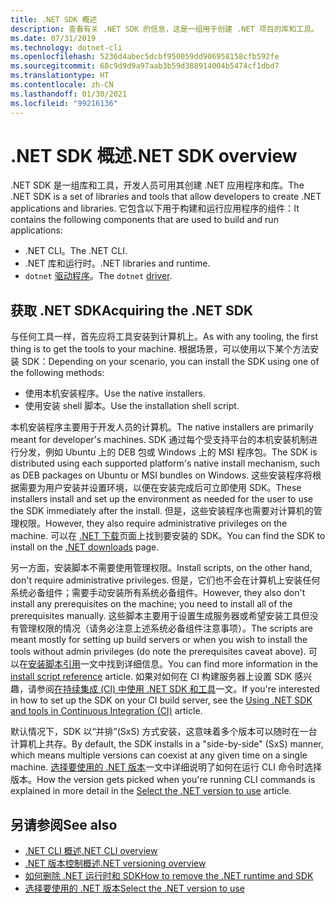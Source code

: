 ```yaml
---
title: .NET SDK 概述
description: 查看有关 .NET SDK 的信息，这是一组用于创建 .NET 项目的库和工具。
ms.date: 07/31/2019
ms.technology: dotnet-cli
ms.openlocfilehash: 5236d4abec5dcbf950059dd906958158cfb592fe
ms.sourcegitcommit: 68c9d9d9a97aab3b59d388914004b5474cf1dbd7
ms.translationtype: HT
ms.contentlocale: zh-CN
ms.lasthandoff: 01/30/2021
ms.locfileid: "99216136"
---
```

# <a name="net-sdk-overview"></a><span data-ttu-id="47a84-103">.NET SDK 概述</span><span class="sxs-lookup"><span data-stu-id="47a84-103">.NET SDK overview</span></span>

<span data-ttu-id="47a84-104">.NET SDK 是一组库和工具，开发人员可用其创建 .NET 应用程序和库。</span><span class="sxs-lookup"><span data-stu-id="47a84-104">The .NET SDK is a set of libraries and tools that allow developers to create .NET applications and libraries.</span></span> <span data-ttu-id="47a84-105">它包含以下用于构建和运行应用程序的组件：</span><span class="sxs-lookup"><span data-stu-id="47a84-105">It contains the following components that are used to build and run applications:</span></span>

- <span data-ttu-id="47a84-106">.NET CLI。</span><span class="sxs-lookup"><span data-stu-id="47a84-106">The .NET CLI.</span></span>
- <span data-ttu-id="47a84-107">.NET 库和运行时。</span><span class="sxs-lookup"><span data-stu-id="47a84-107">.NET libraries and runtime.</span></span>
- <span data-ttu-id="47a84-108">`dotnet` [驱动程序](tools/index.md#driver)。</span><span class="sxs-lookup"><span data-stu-id="47a84-108">The `dotnet` [driver](tools/index.md#driver).</span></span>

## <a name="acquiring-the-net-sdk"></a><span data-ttu-id="47a84-109">获取 .NET SDK</span><span class="sxs-lookup"><span data-stu-id="47a84-109">Acquiring the .NET SDK</span></span>

<span data-ttu-id="47a84-110">与任何工具一样，首先应将工具安装到计算机上。</span><span class="sxs-lookup"><span data-stu-id="47a84-110">As with any tooling, the first thing is to get the tools to your machine.</span></span> <span data-ttu-id="47a84-111">根据场景，可以使用以下某个方法安装 SDK：</span><span class="sxs-lookup"><span data-stu-id="47a84-111">Depending on your scenario, you can install the SDK using one of the following methods:</span></span>

- <span data-ttu-id="47a84-112">使用本机安装程序。</span><span class="sxs-lookup"><span data-stu-id="47a84-112">Use the native installers.</span></span>
- <span data-ttu-id="47a84-113">使用安装 shell 脚本。</span><span class="sxs-lookup"><span data-stu-id="47a84-113">Use the installation shell script.</span></span>

<span data-ttu-id="47a84-114">本机安装程序主要用于开发人员的计算机。</span><span class="sxs-lookup"><span data-stu-id="47a84-114">The native installers are primarily meant for developer's machines.</span></span> <span data-ttu-id="47a84-115">SDK 通过每个受支持平台的本机安装机制进行分发，例如 Ubuntu 上的 DEB 包或 Windows 上的 MSI 程序包。</span><span class="sxs-lookup"><span data-stu-id="47a84-115">The SDK is distributed using each supported platform's native install mechanism, such as DEB packages on Ubuntu or MSI bundles on Windows.</span></span> <span data-ttu-id="47a84-116">这些安装程序将根据需要为用户安装并设置环境，以便在安装完成后可立即使用 SDK。</span><span class="sxs-lookup"><span data-stu-id="47a84-116">These installers install and set up the environment as needed for the user to use the SDK immediately after the install.</span></span> <span data-ttu-id="47a84-117">但是，这些安装程序也需要对计算机的管理权限。</span><span class="sxs-lookup"><span data-stu-id="47a84-117">However, they also require administrative privileges on the machine.</span></span> <span data-ttu-id="47a84-118">可以在 [.NET 下载](https://dotnet.microsoft.com/download)页面上找到要安装的 SDK。</span><span class="sxs-lookup"><span data-stu-id="47a84-118">You can find the SDK to install on the [.NET downloads](https://dotnet.microsoft.com/download) page.</span></span>

<span data-ttu-id="47a84-119">另一方面，安装脚本不需要使用管理权限。</span><span class="sxs-lookup"><span data-stu-id="47a84-119">Install scripts, on the other hand, don't require administrative privileges.</span></span> <span data-ttu-id="47a84-120">但是，它们也不会在计算机上安装任何系统必备组件；需要手动安装所有系统必备组件。</span><span class="sxs-lookup"><span data-stu-id="47a84-120">However, they also don't install any prerequisites on the machine; you need to install all of the prerequisites manually.</span></span> <span data-ttu-id="47a84-121">这些脚本主要用于设置生成服务器或希望安装工具但没有管理权限的情况（请务必注意上述系统必备组件注意事项）。</span><span class="sxs-lookup"><span data-stu-id="47a84-121">The scripts are meant mostly for setting up build servers or when you wish to install the tools without admin privileges (do note the prerequisites caveat above).</span></span> <span data-ttu-id="47a84-122">可以在[安装脚本引用](tools/dotnet-install-script.md)一文中找到详细信息。</span><span class="sxs-lookup"><span data-stu-id="47a84-122">You can find more information in the [install script reference](tools/dotnet-install-script.md) article.</span></span> <span data-ttu-id="47a84-123">如果对如何在 CI 构建服务器上设置 SDK 感兴趣，请参阅[在持续集成 (CI) 中使用 .NET SDK 和工具](tools/using-ci-with-cli.md)一文。</span><span class="sxs-lookup"><span data-stu-id="47a84-123">If you're interested in how to set up the SDK on your CI build server, see the [Using .NET SDK and tools in Continuous Integration (CI)](tools/using-ci-with-cli.md) article.</span></span>

<span data-ttu-id="47a84-124">默认情况下，SDK 以“并排”(SxS) 方式安装，这意味着多个版本可以随时在一台计算机上共存。</span><span class="sxs-lookup"><span data-stu-id="47a84-124">By default, the SDK installs in a "side-by-side" (SxS) manner, which means multiple versions can coexist at any given time on a single machine.</span></span> <span data-ttu-id="47a84-125">[选择要使用的 .NET 版本](versions/selection.md)一文中详细说明了如何在运行 CLI 命令时选择版本。</span><span class="sxs-lookup"><span data-stu-id="47a84-125">How the version gets picked when you're running CLI commands is explained in more detail in the [Select the .NET version to use](versions/selection.md) article.</span></span>

## <a name="see-also"></a><span data-ttu-id="47a84-126">另请参阅</span><span class="sxs-lookup"><span data-stu-id="47a84-126">See also</span></span>

- [<span data-ttu-id="47a84-127">.NET CLI 概述</span><span class="sxs-lookup"><span data-stu-id="47a84-127">.NET CLI overview</span></span>](tools/index.md)
- [<span data-ttu-id="47a84-128">.NET 版本控制概述</span><span class="sxs-lookup"><span data-stu-id="47a84-128">.NET versioning overview</span></span>](versions/index.md)
- [<span data-ttu-id="47a84-129">如何删除 .NET 运行时和 SDK</span><span class="sxs-lookup"><span data-stu-id="47a84-129">How to remove the .NET runtime and SDK</span></span>](install/remove-runtime-sdk-versions.md)
- [<span data-ttu-id="47a84-130">选择要使用的 .NET 版本</span><span class="sxs-lookup"><span data-stu-id="47a84-130">Select the .NET version to use</span></span>](versions/selection.md)
